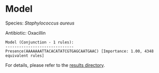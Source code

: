 
# Model

Species: *Staphylococcus aureus*

Antibiotic: Oxacillin

```
Model (Conjunction - 1 rules):
------------------------------
Presence(AAAAAAATTACACATATCGTGAGCAATGAAC) [Importance: 1.00, 4348 equivalent rules]

```

For details, please refer to the [results directory](../../../../../results/scm_b/staphylococcus%20aureus/oxacillin/repeat_5/).

